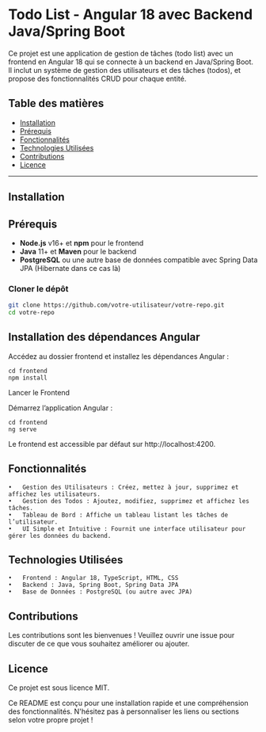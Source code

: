 # Todo List - Angular 18 avec Backend Java/Spring Boot

Ce projet est une application de gestion de tâches (todo list) avec un frontend en Angular 18 qui se connecte à un backend en Java/Spring Boot. Il inclut un système de gestion des utilisateurs et des tâches (todos), et propose des fonctionnalités CRUD pour chaque entité.

## Table des matières
- [Installation](#installation)
- [Prérequis](#prérequis)
- [Fonctionnalités](#fonctionnalités)
- [Technologies Utilisées](#technologies-utilisées)
- [Contributions](#contributions)
- [Licence](#licence)

---

## Installation

## Prérequis

- **Node.js** v16+ et **npm** pour le frontend
- **Java** 11+ et **Maven** pour le backend
- **PostgreSQL** ou une autre base de données compatible avec Spring Data JPA (Hibernate dans ce cas là)

### Cloner le dépôt

```bash
git clone https://github.com/votre-utilisateur/votre-repo.git
cd votre-repo
```
## Installation des dépendances Angular

Accédez au dossier frontend et installez les dépendances Angular :
```
cd frontend
npm install
```
Lancer le Frontend

Démarrez l’application Angular :
```
cd frontend
ng serve
```
Le frontend est accessible par défaut sur http://localhost:4200.

## Fonctionnalités

	•	Gestion des Utilisateurs : Créez, mettez à jour, supprimez et affichez les utilisateurs.
	•	Gestion des Todos : Ajoutez, modifiez, supprimez et affichez les tâches.
	•	Tableau de Bord : Affiche un tableau listant les tâches de l’utilisateur.
	•	UI Simple et Intuitive : Fournit une interface utilisateur pour gérer les données du backend.

## Technologies Utilisées

	•	Frontend : Angular 18, TypeScript, HTML, CSS
	•	Backend : Java, Spring Boot, Spring Data JPA
	•	Base de Données : PostgreSQL (ou autre avec JPA)

## Contributions

Les contributions sont les bienvenues ! Veuillez ouvrir une issue pour discuter de ce que vous souhaitez améliorer ou ajouter.

## Licence

Ce projet est sous licence MIT.

Ce README est conçu pour une installation rapide et une compréhension des fonctionnalités. N'hésitez pas à personnaliser les liens ou sections selon votre propre projet !


